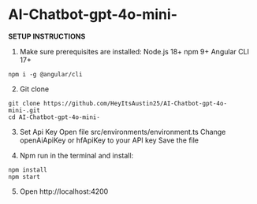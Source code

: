 # AI-Chatbot-gpt-4o-mini-

**SETUP INSTRUCTIONS**

1) Make sure prerequisites are installed:
	Node.js 18+
	npm 9+
	Angular CLI 17+

```
npm i -g @angular/cli
```


2) Git clone
```
git clone https://github.com/HeyItsAustin25/AI-Chatbot-gpt-4o-mini-.git
cd AI-Chatbot-gpt-4o-mini-
```


3) Set Api Key
	Open file src/environments/environment.ts
	Change openAiApiKey or hfApiKey to your API key
	Save the file


4) Npm run in the terminal and install:
```
npm install
npm start
```


5) Open http://localhost:4200
	
	
